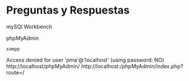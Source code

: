 # Preguntas y Respuestas

mySQl Workbench

phpMyAdmin

    xampp

Access denied for user 'pma'@'localhost' (using password: NO)
http://localhost/phpMyAdmin/
http://localhost:/phpMyAdmin/index.php?route=/